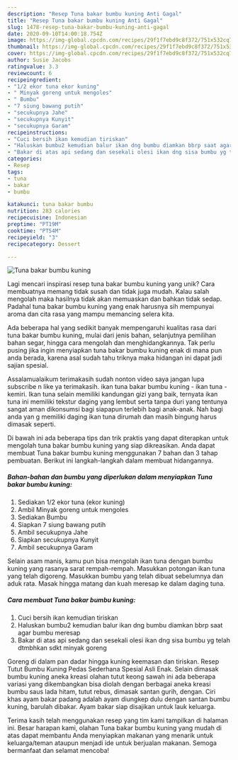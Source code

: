 ```yaml
---
description: "Resep Tuna bakar bumbu kuning Anti Gagal"
title: "Resep Tuna bakar bumbu kuning Anti Gagal"
slug: 1478-resep-tuna-bakar-bumbu-kuning-anti-gagal
date: 2020-09-10T14:00:18.754Z
image: https://img-global.cpcdn.com/recipes/29f1f7ebd9c8f372/751x532cq70/tuna-bakar-bumbu-kuning-foto-resep-utama.jpg
thumbnail: https://img-global.cpcdn.com/recipes/29f1f7ebd9c8f372/751x532cq70/tuna-bakar-bumbu-kuning-foto-resep-utama.jpg
cover: https://img-global.cpcdn.com/recipes/29f1f7ebd9c8f372/751x532cq70/tuna-bakar-bumbu-kuning-foto-resep-utama.jpg
author: Susie Jacobs
ratingvalue: 3.3
reviewcount: 6
recipeingredient:
- "1/2 ekor tuna ekor kuning"
- " Minyak goreng untuk mengoles"
- " Bumbu"
- "7 siung bawang putih"
- "secukupnya Jahe"
- "secukupnya Kunyit"
- "secukupnya Garam"
recipeinstructions:
- "Cuci bersih ikan kemudian tiriskan"
- "Haluskan bumbu2 kemudian balur ikan dng bumbu diamkan bbrp saat agar bumbu meresap"
- "Bakar di atas api sedang dan sesekali olesi ikan dng sisa bumbu yg telah dtmbhkan sdkt minyak goreng"
categories:
- Resep
tags:
- tuna
- bakar
- bumbu

katakunci: tuna bakar bumbu 
nutrition: 283 calories
recipecuisine: Indonesian
preptime: "PT19M"
cooktime: "PT54M"
recipeyield: "3"
recipecategory: Dessert

---
```



![Tuna bakar bumbu kuning](https://img-global.cpcdn.com/recipes/29f1f7ebd9c8f372/751x532cq70/tuna-bakar-bumbu-kuning-foto-resep-utama.jpg)

Lagi mencari inspirasi resep tuna bakar bumbu kuning yang unik? Cara membuatnya memang tidak susah dan tidak juga mudah. Kalau salah mengolah maka hasilnya tidak akan memuaskan dan bahkan tidak sedap. Padahal tuna bakar bumbu kuning yang enak harusnya sih mempunyai aroma dan cita rasa yang mampu memancing selera kita.

Ada beberapa hal yang sedikit banyak mempengaruhi kualitas rasa dari tuna bakar bumbu kuning, mulai dari jenis bahan, selanjutnya pemilihan bahan segar, hingga cara mengolah dan menghidangkannya. Tak perlu pusing jika ingin menyiapkan tuna bakar bumbu kuning enak di mana pun anda berada, karena asal sudah tahu triknya maka hidangan ini dapat jadi sajian spesial.

Assalamualaikum terimakasih sudah nonton video saya jangan lupa subscribe n like ya terimakasih. ikan tuna bakar bumbu kuning - ikan tuna - kemiri. Ikan tuna selain memiliki kandungan gizi yang baik, ternyata ikan tuna ini memiliki tekstur daging yang lembut serta tanpa duri yang tentunya sangat aman dikonsumsi bagi siapapun terlebih bagi anak-anak. Nah bagi anda yan g memiliki daging ikan tuna dirumah dan masih bingung harus dimasak seperti.


Di bawah ini ada beberapa tips dan trik praktis yang dapat diterapkan untuk mengolah tuna bakar bumbu kuning yang siap dikreasikan. Anda dapat membuat Tuna bakar bumbu kuning menggunakan 7 bahan dan 3 tahap pembuatan. Berikut ini langkah-langkah dalam membuat hidangannya.

<!--inarticleads1-->

##### Bahan-bahan dan bumbu yang diperlukan dalam menyiapkan Tuna bakar bumbu kuning:

1. Sediakan 1/2 ekor tuna (ekor kuning)
1. Ambil  Minyak goreng untuk mengoles
1. Sediakan  Bumbu
1. Siapkan 7 siung bawang putih
1. Ambil secukupnya Jahe
1. Siapkan secukupnya Kunyit
1. Ambil secukupnya Garam


Selain asam manis, kamu pun bisa mengolah ikan tuna dengan bumbu kuning yang rasanya sarat rempah-rempah. Masukkan potongan ikan tuna yang telah digoreng. Masukkan bumbu yang telah dibuat sebelumnya dan aduk rata. Masak hingga matang dan kuah meresap ke dalam daging tuna. 

<!--inarticleads2-->

##### Cara membuat Tuna bakar bumbu kuning:

1. Cuci bersih ikan kemudian tiriskan
1. Haluskan bumbu2 kemudian balur ikan dng bumbu diamkan bbrp saat agar bumbu meresap
1. Bakar di atas api sedang dan sesekali olesi ikan dng sisa bumbu yg telah dtmbhkan sdkt minyak goreng


Goreng di dalam pan dadar hingga kuning keemasan dan tiriskan. Resep Tutut Bumbu Kuning Pedas Sederhana Spesial Asli Enak. Selain dimasak bumbu kuning aneka kreasi olahan tutut keong sawah ini ada beberapa variasi yang dikembangkan bisa diolah dengan berbagai aneka kreasi bumbu saus lada hitam, tutut rebus, dimasak santan gurih, dengan. Ciri khas ayam bakar padang adalah ayam diungkep dulu dengan santan bumbu kuning, barulah dibakar. Ayam bakar siap disajikan untuk lauk keluarga. 

Terima kasih telah menggunakan resep yang tim kami tampilkan di halaman ini. Besar harapan kami, olahan Tuna bakar bumbu kuning yang mudah di atas dapat membantu Anda menyiapkan makanan yang menarik untuk keluarga/teman ataupun menjadi ide untuk berjualan makanan. Semoga bermanfaat dan selamat mencoba!
